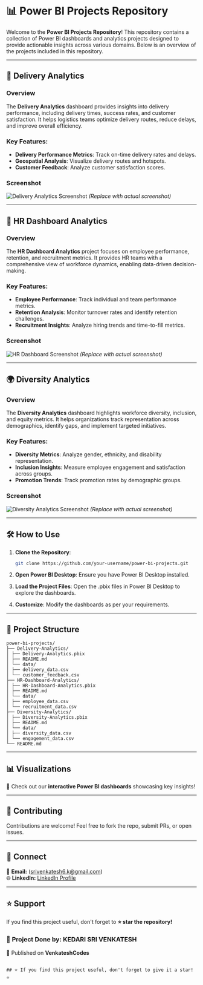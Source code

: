 # 📊 Power BI Projects Repository

Welcome to the **Power BI Projects Repository**! This repository contains a collection of Power BI dashboards and analytics projects designed to provide actionable insights across various domains. Below is an overview of the projects included in this repository.

---

## 🚚 Delivery Analytics

### Overview
The **Delivery Analytics** dashboard provides insights into delivery performance, including delivery times, success rates, and customer satisfaction. It helps logistics teams optimize delivery routes, reduce delays, and improve overall efficiency.

### Key Features:
- **Delivery Performance Metrics**: Track on-time delivery rates and delays.
- **Geospatial Analysis**: Visualize delivery routes and hotspots.
- **Customer Feedback**: Analyze customer satisfaction scores.

### Screenshot
![Delivery Analytics Screenshot](https://via.placeholder.com/600x400) *(Replace with actual screenshot)*

---

## 👥 HR Dashboard Analytics

### Overview
The **HR Dashboard Analytics** project focuses on employee performance, retention, and recruitment metrics. It provides HR teams with a comprehensive view of workforce dynamics, enabling data-driven decision-making.

### Key Features:
- **Employee Performance**: Track individual and team performance metrics.
- **Retention Analysis**: Monitor turnover rates and identify retention challenges.
- **Recruitment Insights**: Analyze hiring trends and time-to-fill metrics.

### Screenshot
![HR Dashboard Screenshot](https://via.placeholder.com/600x400) *(Replace with actual screenshot)*

---

## 🌍 Diversity Analytics

### Overview
The **Diversity Analytics** dashboard highlights workforce diversity, inclusion, and equity metrics. It helps organizations track representation across demographics, identify gaps, and implement targeted initiatives.

### Key Features:
- **Diversity Metrics**: Analyze gender, ethnicity, and disability representation.
- **Inclusion Insights**: Measure employee engagement and satisfaction across groups.
- **Promotion Trends**: Track promotion rates by demographic groups.

### Screenshot
![Diversity Analytics Screenshot](https://via.placeholder.com/600x400) *(Replace with actual screenshot)*

---

## 🛠️ How to Use

1. **Clone the Repository**:
   ```bash
   git clone https://github.com/your-username/power-bi-projects.git
   ```

2. **Open Power BI Desktop**: Ensure you have Power BI Desktop installed.

3. **Load the Project Files**: Open the .pbix files in Power BI Desktop to explore the dashboards.

4. **Customize**: Modify the dashboards as per your requirements.

---

## 📂 Project Structure
```
power-bi-projects/
├── Delivery-Analytics/
│ ├── Delivery-Analytics.pbix
│ ├── README.md
│ └── data/
│ ├── delivery_data.csv
│ └── customer_feedback.csv
├── HR-Dashboard-Analytics/
│ ├── HR-Dashboard-Analytics.pbix
│ ├── README.md
│ └── data/
│ ├── employee_data.csv
│ └── recruitment_data.csv
├── Diversity-Analytics/
│ ├── Diversity-Analytics.pbix
│ ├── README.md
│ └── data/
│ ├── diversity_data.csv
│ └── engagement_data.csv
└── README.md
```

---

## 📊 Visualizations  
🚀 Check out our **interactive Power BI dashboards** showcasing key insights!

---

## 🤝 Contributing  
Contributions are welcome! Feel free to fork the repo, submit PRs, or open issues.

---

## 🔗 Connect  
📧 **Email:** (srivenkatesh6.k@gmail.com)  
🌐 **LinkedIn:** [LinkedIn Profile](https://www.linkedin.com/in/kedari-sri-venkatesh-359056347)  

---

## ⭐ Support  
If you find this project useful, don't forget to **⭐ star the repository!**  

### 📌 **Project Done by:** **KEDARI SRI VENKATESH**  
📢 Published on **VenkateshCodes**  
```

## ⭐ If you find this project useful, don't forget to give it a star! ⭐
